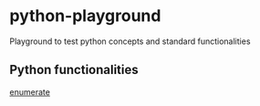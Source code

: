 # python-playground
Playground to test python concepts and standard functionalities

## Python functionalities
[enumerate](enumerate.py)
